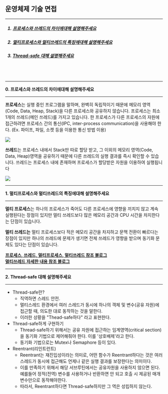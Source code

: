 <h2>운영체제 기술 면접</h2>
<hr>
<ol>
  <h5><a href="#zero"><li>프로세스와 쓰레드의 차이에대해 설명해주세요</li></a></h5>
  <h5><a href="#one"><li>멀티프로세스와 멀티쓰레드의 특징에대해 설명해주세요</li></a></h5>
  <h5><a href="#two"><li>Thread-safe 대해 설명해주세요</li></a></h5>  
</ol>

<br><br>
<hr>
<a name="zero"><b>0. 프로세스와 쓰레드의 차이에대해 설명해주세요 </b></a>
<hr>
<p>
  <b>프로세스</b>는 실행 중인 프로그램을 말하며, 완벽히 독립적이기 때문에 메모리 영역(Code, Data, Heap, Stack)을 다른 프로세스와 공유하지 않습니다. 프로세스는 최소 1개의 쓰레드(메인 쓰레드)를 가지고 있습니다.
한 프로세스가 다른 프로세스의 자원에 접근하려면 프로세스 간의 통신(IPC, inter-process communication)을 사용해야 한다. (Ex. 파이프, 파일, 소켓 등을 이용한 통신 방법 이용)
</p>
<img src="https://img1.daumcdn.net/thumb/R1280x0/?scode=mtistory2&fname=https%3A%2F%2Fblog.kakaocdn.net%2Fdn%2FcXv54b%2FbtrhTMegLtZ%2FzkL5AqDsZFUWyPUGEWf7sk%2Fimg.png">
<br>
<p>
  <b>쓰레드</b>는 프로세스 내에서 Stack만 따로 할당 받고, 그 이외의 메모리 영역(Code, Data, Heap)영역을 공유하기 때문에 다른 쓰레드의 실행 결과를 즉시 확인할 수 있습니다. 쓰레드는 프로세스 내에 존재하며 프로세스가 할당받은 자원을 이용하여 실행됩니다
</p>
<img src="https://img1.daumcdn.net/thumb/R1280x0/?scode=mtistory2&fname=https%3A%2F%2Fblog.kakaocdn.net%2Fdn%2FbYxB0K%2Fbtrh4pH7qiV%2F9EL0YsPlvAWEFkRVcRn0y0%2Fimg.png">

<hr>
<a name="one"><b>1. 멀티프로세스와 멀티쓰레드의 특징에대해 설명해주세요 </b></a>
<hr>
<p>
 <b>멀티 프로세스</b>는 하나의 프로세스가 죽어도 다른 프로세스에 영향을 끼치지 않고 계속 실행된다는 장점이 있지만 
멀티 쓰레드보다 많은 메모리 공간과 CPU 시간을 차지한다는 단점이 있습니다.
</p>

<p>
  <b>멀티 쓰레드는</b> 멀티 프로세스보다 적은 메모리 공간을 차지하고 문맥 전환이 빠르다는 장점이 있지만 
하나의 쓰레드에 문제가 생기면 전체 쓰레드가 영향을 받으며 동기화 문제도 있다는 단점이 있습니다.
</p>

<b><a href="https://suzyalrahala.tistory.com/53">프로세스, 쓰레드, 멀티프로세스, 멀티쓰레드 참조 블로그</a></b><br>
<b><a href="https://woovictory.github.io/2018/12/26/OS-MultiThread-Concept/">멀티쓰레드 자세한 내용 참조 블로그</a></b>

<hr>
<a name="two"><b>2. Thread-safe 대해 설명해주세요 </b></a>
<hr>
<ul>
  <li>
    Thread-safe란?
    <ul>
      <li>직역하면 스레드 안전.</li>
      <li>멀티스레드 환경에서 여러 스레드가 동시에 하나의 객체 및 변수(공유 자원)에 접근할 때, 의도한 대로 동작하는 것을 말한다.</li>
      <li>이러한 상황을 "Thead-safe하다" 라고 표현한다.</li>
    </ul>
  </li>
  <li>
  Thread-safe하게 구현하기  
    <ul>
      <li>Thread-safe하기 위해서는 공유 자원에 접근하는 임계영역(critical section)을 동기화 기법으로 제어해줘야 한다.
이를 '상호배제'라고 한다.</li>
      <li>동기화 기법으로는 Mutex나 Semaphore 등이 있다.</li>
    </ul>    
  </li>
  <li>
    Reentrant(리인트런트)
    <ul>
      <li>Reentrant는 재진입성이라는 의미로, 어떤 함수가 Reentrant하다는 것은 여러 스레드가 동시에 접근해도 언제나 같은 실행 결과를 보장한다는 의미이다.</li>
      <li>이를 만족하기 위해서 해당 서브루틴에서는 공유자원을 사용하지 않으면 된다.
예를들어 정적(전역) 변수를 사용하거나 반환하면 안 되고 호출 시 제공된 매개변수만으로 동작해야한다.</li>
      <li>따라서, Reentrant하다면 Thread-safe하지만 그 역은 성립하지 않는다.</li>
    </ul>    
  </li>
</ul>
